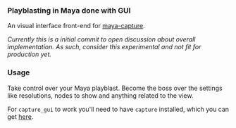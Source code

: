 ### Playblasting in Maya done with GUI

An visual interface front-end for
[maya-capture](https://github.com/abstractfactory/maya-capture).

_Currently this is a initial commit to open discussion about overall
implementation. As such, consider this experimental and not fit for production
yet._

### Usage

Take control over your Maya playblast. Become the boss over the settings like
resolutions, nodes to show and anything related to the view.

For `capture_gui` to work you'll need to have `capture` installed, which you
can get [here](https://github.com/abstractfactory/maya-capture).
